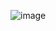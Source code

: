 ![image](https://user-images.githubusercontent.com/120262100/221955937-994125fe-45fb-4a38-9e81-3a8ab4f82098.png)
